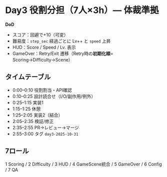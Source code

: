 # Day3 役割分担（7人×3h）— 体裁準拠
**DoD**
- スコア：回避で+10（可変）
- 難易度：`step_sec` 経過ごとに Lv++ と `speed` 上昇
- HUD：Score / Speed / Lv. 表示
- GameOver：Retry/Exit 遷移（Retry時の**初期化順**= Scoring→Difficulty→Scene）

## タイムテーブル
- 0:00–0:10  役割割当・API確認
- 0:10–0:25  設計読合せ（I/O/副作用/例外）
- 0:25–1:15  実装1
- 1:15–1:25  休憩
- 1:25–2:05  実装2（結合）
- 2:05–2:35  検証/修正
- 2:35–2:55  PR→レビュー→マージ
- 2:55–3:00  タグ `day3-2025-10-31`

## 7ロール
1 Scoring / 2 Difficulty / 3 HUD / 4 GameScene統合 / 5 GameOver / 6 Config / 7 QA
